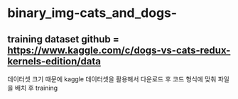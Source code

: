 # binary_img-cats_and_dogs-
## training dataset github = https://www.kaggle.com/c/dogs-vs-cats-redux-kernels-edition/data
데이터셋 크기 때문에 kaggle 데이터셋을 활용해서 다운로드 후 코드 형식에 맞춰 파일을 배치 후 training
